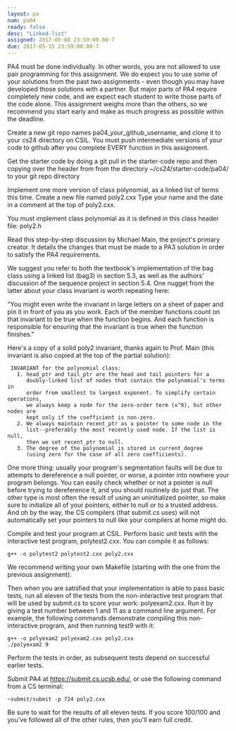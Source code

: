 ```yaml
---
layout: pa
num: pa04	
ready: false
desc: "Linked-list"
assigned: 2017-05-08 23:59:00.00-7
due: 2017-05-15 23:59:00.00-7
---
```


<div markdown="1">



PA4 must be done individually. In other words, you are not allowed to use pair programming for this assignment. We do expect you to use some of your solutions from the past two assignments - even though you may have developed those solutions with a partner. But major parts of PA4 require completely new code, and we expect each student to write those parts of the code alone. This assignment weighs more than the others, so we recommend you start early and make as much progress as possible within the deadline.

Create a new git repo names pa04_your_github_username, and clone it to your cs24 directory on CSIL. You must push intermediate versions of your code to github after you complete EVERY function in this assignment.

Get the starter code by doing a git pull in the starter-code repo and then copying over the header from from the directory ~/cs24/starter-code/pa04/ to your git repo directory

Implement one more version of class polynomial, as a linked list of terms this time. Create a new file named poly2.cxx Type your name and the date in a comment at the top of poly2.cxx. 

You must implement class polynomial as it is defined in this class header file: poly2.h 

Read this step-by-step discussion by Michael Main, the project's primary creator. It details the changes that must be made to a PA3 solution in order to satisfy the PA4 requirements.

We suggest you refer to both the textbook's implementation of the bag class using a linked list (bag3) in section 5.3, as well as the authors' discussion of the sequence project in section 5.4. One nugget from the latter about your class invariant is worth repeating here:

"You might even write the invariant in large letters on a sheet of paper and pin it in front of you as you work. Each of the member functions count on that invariant to be true when the function begins. And each function is responsible for ensuring that the invariant is true when the function finishes."

Here's a copy of a solid poly2 invariant, thanks again to Prof. Main (this invariant is also copied at the top of the partial solution):

```
 INVARIANT for the polynomial class:
   1. head_ptr and tail_ptr are the head and tail pointers for a
      doubly-linked list of nodes that contain the polynomial's terms in
      order from smallest to largest exponent. To simplify certain operations,
      we always keep a node for the zero-order term (x^0), but other nodes are
      kept only if the coefficient is non-zero.
   2. We always maintain recent_ptr as a pointer to some node in the
      list--preferably the most recently used node. If the list is null,
      then we set recent_ptr to null.
   3. The degree of the polynomial is stored in current_degree
      (using zero for the case of all zero coefficients).
```


One more thing: usually your program's segmentation faults will be due to attempts to dereference a null pointer, or worse, a pointer into nowhere your program belongs. You can easily check whether or not a pointer is null before trying to dereference it, and you should routinely do just that. The other type is most often the result of using an uninitialized pointer, so make sure to initialize all of your pointers, either to null or to a trusted address. And oh by the way, the CS compilers (that submit.cs uses) will not automatically set your pointers to null like your compilers at home might do.

Compile and test your program at CSIL. Perform basic unit tests with the interactive test program, polytest2.cxx. You can compile it as follows:

```
g++ -o polytest2 polytest2.cxx poly2.cxx
```

We recommend writing your own Makefile (starting with the one from the previous assignment).

Then when you are satisfied that your implementation is able to pass basic tests, run all eleven of the tests from the non-interactive test program that will be used by submit.cs to score your work: polyexam2.cxx. Run it by giving a test number between 1 and 11 as a command line argument. For example, the following commands demonstrate compiling this non-interactive program, and then running test9 with it:

```
g++ -o polyexam2 polyexam2.cxx poly2.cxx
./polyexam2 9
```

Perform the tests in order, as subsequent tests depend on successful earlier tests.

Submit PA4 at https://submit.cs.ucsb.edu/, or use the following command from a CS terminal:

```
~submit/submit -p 724 poly2.cxx
```

Be sure to wait for the results of all eleven tests. If you score 100/100 and you've followed all of the other rules, then you'll earn full credit.